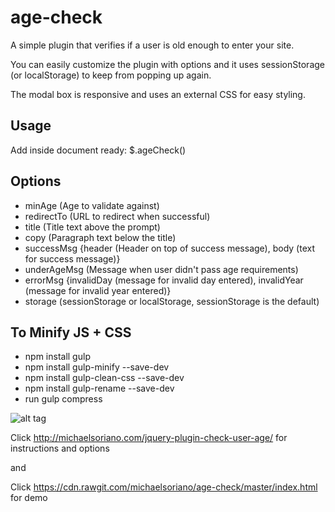 # age-check

A simple plugin that verifies if a user is old enough to enter your site.

You can easily customize the plugin with options and it uses sessionStorage
(or localStorage) to keep from popping up again.

The modal box is responsive and uses an external CSS for easy styling.

## Usage

Add inside document ready: $.ageCheck()

## Options

- minAge (Age to validate against)
- redirectTo (URL to redirect when successful)
- title (Title text above the prompt)
- copy (Paragraph text below the title)
- successMsg {header (Header on top of success message), body (text for success message)}
- underAgeMsg (Message when user didn't pass age requirements)
- errorMsg {invalidDay (message for invalid day entered), invalidYear (message for invalid year entered)}
- storage (sessionStorage or localStorage, sessionStorage is the default)

## To Minify JS + CSS

- npm install gulp
- npm install gulp-minify --save-dev
- npm install gulp-clean-css --save-dev
- npm install gulp-rename --save-dev
- run gulp compress

![alt tag](http://cdn.fearlessflyer.com/wp-content/uploads/2015/03/age-check-demo.gif)

Click http://michaelsoriano.com/jquery-plugin-check-user-age/ for instructions and options

and

Click https://cdn.rawgit.com/michaelsoriano/age-check/master/index.html for demo

